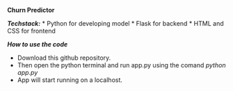 **Churn Predictor**

***Techstack:*** 
    * Python for developing model
    * Flask for backend 
    * HTML and CSS for frontend

***How to use the code***
* Download this github repository.
* Then open the python terminal and run app.py using the comand *python app.py*
* App will start running on a localhost.

